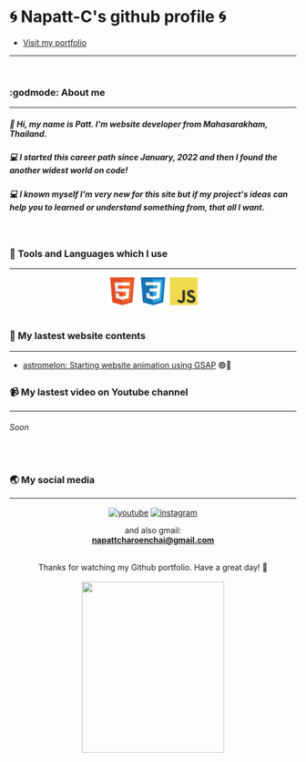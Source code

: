 # :cyclone:  Napatt-C's github profile :cyclone: 

* [Visit my portfolio](https://napatt-c.github.io/napattc.folio/)

__________________________________________________________________________________________
<br>

### :godmode: About me 
__________________________________________________________________________________________

#####  :man: **Hi, my name is *Patt*. I'm website developer from Mahasarakham, Thailand.**

#####  :computer: I started this career path since January, 2022 and then I found the another widest world on code!
#####  :computer: I known myself I'm very new for this site but if my project's ideas can help you to learned or understand something from, that all I want.

<br>

### 🧰 Tools and Languages which I use 
__________________________________________________________________________________________
<div align="center"> 
  <img src="https://github.com/devicons/devicon/blob/master/icons/html5/html5-original.svg" alt="HTML logo" width="50" height="50" /> <img        src="https://github.com/devicons/devicon/blob/master/icons/css3/css3-original.svg" alt="CSS logo" width="50" height="50" /> <img  src="https://github.com/devicons/devicon/blob/master/icons/javascript/javascript-original.svg" alt="CSS logo" width="50" height="50" />
</div>



<br>

### 📖 My lastest website contents
__________________________________________________________________________________________
* [astromelon: Starting website animation using GSAP](https://github.com/Napatt-C/Napatt-C.github.io) 🟢🧦


### 📹 My lastest video on Youtube channel
__________________________________________________________________________________________

###### Soon

<br>

###  :earth_asia: My social media 
__________________________________________________________________________________________

<div align="center">

  [<img align="center" alt="youtube" width="40px" height="40px" src="https://github.com/gauravghongde/social-icons/blob/master/SVG/Color/Youtube.svg" />](https://www.youtube.com/channel/UCaC5maZYjvpFq8o8bQkf8kg) [<img align="center" alt="instagram" width="40px" height="40px" src="https://github.com/gauravghongde/social-icons/blob/master/SVG/Color/Instagram.svg" />](https://www.instagram.com/gpattto/)

  and also gmail: <br>
  **napattcharoenchai@gmail.com**
  
</div>

<br>

<div align="center">
   Thanks for watching my Github portfolio. Have a great day! 🌻 <br>
  <br>
  <img src="https://media2.giphy.com/media/KWRGEgDaW9thlZzZYg/giphy.gif?cid=790b761194e44a4f9c1835eebc9c8bb6ce3c532ac40d163b&rid=giphy.gif&ct=g" width="250px" height="300px">
</div>





